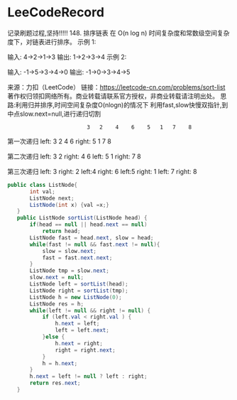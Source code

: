 # LeeCodeRecord
记录刷题过程,坚持!!!!!
148. 排序链表
在 O(n log n) 时间复杂度和常数级空间复杂度下，对链表进行排序。
示例 1:

输入: 4->2->1->3
输出: 1->2->3->4
示例 2:

输入: -1->5->3->4->0
输出: -1->0->3->4->5

来源：力扣（LeetCode）
链接：https://leetcode-cn.com/problems/sort-list
著作权归领扣网络所有。商业转载请联系官方授权，非商业转载请注明出处。
思路:利用归并排序,时间空间复杂度O(nlogn)的情况下
利用fast,slow快慢双指针,到中点slow.next=null,进行递归切割


                             3   2    4    6    5   1   7    8
 第一次递归         left: 3 2 4 6                         right: 5 1 7 8  
 
 第二次递归   left: 3 2         right: 4 6           left: 5 1       right: 7 8 
 
 第三次递归 left: 3 right: 2  left:4 right: 6    left:5 right: 1  left: 7 right: 8  
 
 ```java
 public class ListNode{
		int val;
		ListNode next;
		ListNode(int x) {val =x;}
	}
	public ListNode sortList(ListNode head) {
		if(head == null || head.next == null)
			return head;
		ListNode fast = head.next, slow = head;
		while(fast != null && fast.next != null){ 
			slow = slow.next;
			fast = fast.next.next;
		}
		ListNode tmp = slow.next;
		slow.next = null;
		ListNode left = sortList(head);
		ListNode right = sortList(tmp);
		ListNode h = new ListNode(0);
		ListNode res = h;
		while(left != null && right != null) {
			if (left.val < right.val ) {
				h.next = left;
				left = left.next;
			}else {
				h.next = right;
				right = right.next;
			}
			h = h.next;
		}
		h.next = left != null ? left : right;
		return res.next;
	}	
 ```
